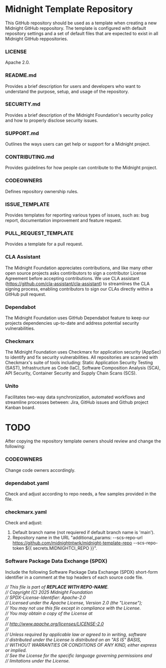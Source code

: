 # Midnight Template Repository

This GitHub repository should be used as a template when creating a new Midnight GitHub reppository.
The template is configured with default repository settings and a set of default files that are expected to exist in all Midnight GitHub reppositories.

### LICENSE

Apache 2.0.

### README.md

Provides a brief description for users and developers who want to understand the purpose, setup, and usage of the repository.

### SECURITY.md

Provides a brief description of the Midnight Foundation's security policy and how to properly disclose security issues.

### SUPPORT.md

Outlines the ways users can get help or support for a Midnight project.

### CONTRIBUTING.md

Provides guidelines for how people can contribute to the Midnight project.

### CODEOWNERS

Defines repository ownership rules.

### ISSUE_TEMPLATE

Provides templates for reporting various types of issues, such as: bug report, documentation improvement and feature request.

### PULL_REQUEST_TEMPLATE

Provides a template for a pull request.

### CLA Assistant

The Midnight Foundation appreciates contributions, and like many other open source projects asks contiributors to sign a contributor
License Agreement before accepting contributions. We use CLA assistant (https://github.com/cla-assistant/cla-assistant) to streamlines the CLA
signing process, enabling contributors to sign our CLAs directly within a GitHub pull request.

### Dependabot

The Midnight Foundation uses GitHub Dependabot feature to keep our projects dependencies up-to-date and address potential security vulnerabilities. 

### Checkmarx

The Midnight Foundation uses Checkmarx for application security (AppSec) to identify and fix security vulnerabilities.
All repositories are scanned with Checkmarx's suite of tools including: Static Application Security Testing (SAST), Infrastructure as Code (IaC), Software Composition Analysis (SCA), API Security, Container Security and Supply Chain Scans (SCS).

### Unito

Facilitates two-way data synchronization, automated workflows and streamline processes between: Jira, GitHub issues and Github project Kanban board. 

# TODO

After copying the repository template owners should review and change the following:

### CODEOWNERS

Change code owners accordingly.

### dependabot.yaml

Check and adjust according to repo needs, a few samples provided in the file.

### checkmarx.yaml

Check and adjust:

1. Default branch name (not requiered if default branch name is 'main').
2. Repository name in the URL "additional_params: --scs-repo-url https://github.com/midnightntwrk/midnight-template-repo --scs-repo-token ${{ secrets.MIDNIGHTCI_REPO }}".

### Software Package Data Exchange (SPDX)
Include the following Software Package Data Exchange (SPDX) short-form identifier in a comment at the top headers of each source code file.


 <I>// This file is part of <B>REPLACE WITH REPO-NAME</B>.<BR>
 // Copyright (C) 2025 Midnight Foundation<BR>
 // SPDX-License-Identifier: Apache-2.0<BR>
 // Licensed under the Apache License, Version 2.0 (the "License");<BR>
 // You may not use this file except in compliance with the License.<BR>
 // You may obtain a copy of the License at<BR>
 //<BR>
 //	http://www.apache.org/licenses/LICENSE-2.0<BR>
 //<BR>
 // Unless required by applicable law or agreed to in writing, software<BR>
 // distributed under the License is distributed on an "AS IS" BASIS,<BR>
 // WITHOUT WARRANTIES OR CONDITIONS OF ANY KIND, either express or implied.<BR>
 // See the License for the specific language governing permissions and<BR>
 // limitations under the License.</I>
